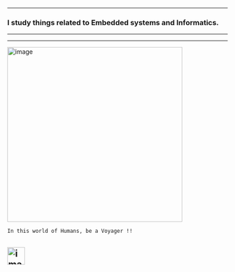 -------------------------------------------------------------------
### I study things related to Embedded systems and Informatics.
-------------------------------------------------------------------

 



<!--
For now, you can check me out more on :
     
<a href="https://www.linkedin.com/in/vishal-sivakumar-245a8b7a/">
  <img src="https://img.icons8.com/color/48/000000/linkedin-circled.png"
       alt="LinkedIn"
       height="45"
       width="40"/>
</a><a href="https://medium.com/@gigageeks10.9">
  <img src="https://user-images.githubusercontent.com/14985440/224611138-774d8bcc-42a9-48c6-b458-50cba656749e.png"
       alt="Medium"
       height="45"
       width="105"/>
</a><a href="https://www.hackerrank.com/WiresharkIO">
     <img src="https://user-images.githubusercontent.com/14985440/224611612-9f9f1209-5f76-45ed-a2e4-3fcb37a97155.png" 
          alt="HackerRank" 
          width="40" 
          height="45"/>
</a>
-->
-------------------------------------------------------------------
<!-- [![Top Langs](https://github-readme-stats.vercel.app/api/top-langs/?username=WiresharkIO&layout=compact&theme=radical)](https://github.com/WiresharkIO) -->

<img width="400" align=middle alt="image" src="https://github.com/WiresharkIO/WiresharkIO/assets/14985440/8d750d65-c549-4c1e-ba6a-f6f8bdd5bb3c">

<p align="center">
  
</p>

    
```Shell
In this world of Humans, be a Voyager !! 
```



<!--[<img width="40" alt="image" src="https://github.com/WiresharkIO/WiresharkIO/assets/14985440/6c44c336-04f2-408a-818e-1ad2866831ed">](mailto:gigageeks10.9@gmail.com?subject=[GitHub]%20Source%20Han%20Sans)


I have dealt with

<a href="https://en.wikipedia.org/wiki/Python_(programming_language)">
     <img src="https://img.icons8.com/dusk/64/000000/python.png"
     alt="Python"
     height="40"
     width="40"/></a>
<a href="https://en.wikipedia.org/wiki/C_(programming_language)">
     <img src="https://user-images.githubusercontent.com/14985440/224587459-d51b0bfe-dedb-4dfe-98dd-0c3180d79689.png"
     alt="C Programming"
     height="40"
     width="40"/></a>
<a href= "https://en.wikipedia.org/wiki/Cython">
     <img src="https://user-images.githubusercontent.com/14985440/224587223-2a58a48d-5507-477e-9239-a58c4ef27c39.png"
     alt="Cython"
     height="40"
     width="70"/></a>
<a href="https://en.wikipedia.org/wiki/Ubuntu">
     <img src="https://img.icons8.com/color/48/000000/ubuntu.png"
     alt="Ubuntu"
     height="40"
     width="40"/></a>
<a href= "https://en.wikipedia.org/wiki/Robotics">
<img src="https://img.icons8.com/color/48/000000/robot.png"
alt="Robot"
height="40"
width="40"/></a>  


-->
[<img width="40" alt="image" src="https://img.shields.io/badge/Gmail-D14836?style=for-the-badge&logo=gmail&logoColor=white">](mailto:gigageeks10.9@gmail.com?subject=[GitHub]%20Source%20Han%20Sans)
-------------------------------------------------------------------
<!--
**WiresharkIO/WiresharkIO** is a ✨ _special_ ✨ repository because its `README.md` (this file) appears on your GitHub profile.

Here are some ideas to get you started:

- 🔭 I’m currently working on ...
- 🌱 I’m currently learning ...              
- 👯 I’m looking to collaborate on ...
- 🤔 I’m looking for help with ...
- 💬 Ask me about ...
- 📫 How to reach me: ...
- 😄 Pronouns: ...
- ⚡ Fun fact: ...
-->
